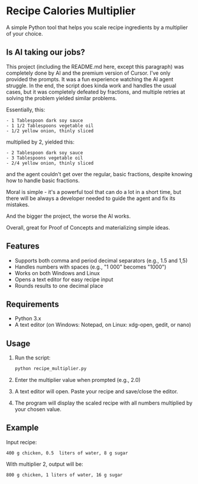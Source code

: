 # Recipe Calories Multiplier

A simple Python tool that helps you scale recipe ingredients by a multiplier of your choice.

## Is AI taking our jobs?

This project (including the README.md here, except this paragraph) was completely done by AI and the premium version of Cursor.
I've only provided the prompts.
It was a fun experience watching the AI agent struggle. In the end, the script does kinda work and handles the usual cases,
but it was completely defeated by fractions, and multiple retries at solving the problem yielded similar problems.

Essentially, this:

```text
- 1 Tablespoon dark soy sauce
- 1 1/2 Tablespoons vegetable oil
- 1/2 yellow onion, thinly sliced
```

multiplied by 2, yielded this:

```text
- 2 Tablespoon dark soy sauce
- 3 Tablespoons vegetable oil
- 2/4 yellow onion, thinly sliced
```

and the agent couldn't get over the regular, basic fractions, despite knowing how to handle basic fractions.

Moral is simple - it's a powerful tool that can do a lot in a short time,
but there will be always a developer needed to guide the agent and fix its mistakes.

And the bigger the project, the worse the AI works.

Overall, great for Proof of Concepts and materializing simple ideas.

## Features

- Supports both comma and period decimal separators (e.g., 1.5 and 1,5)
- Handles numbers with spaces (e.g., "1 000" becomes "1000")
- Works on both Windows and Linux
- Opens a text editor for easy recipe input
- Rounds results to one decimal place

## Requirements

- Python 3.x
- A text editor (on Windows: Notepad, on Linux: xdg-open, gedit, or nano)

## Usage

1. Run the script:
   ```bash
   python recipe_multiplier.py
   ```

2. Enter the multiplier value when prompted (e.g., 2.0)
3. A text editor will open. Paste your recipe and save/close the editor.
4. The program will display the scaled recipe with all numbers multiplied by your chosen value.

## Example

Input recipe:

```
400 g chicken, 0.5  liters of water, 8 g sugar
```

With multiplier 2, output will be:

```
800 g chicken, 1 liters of water, 16 g sugar
``` 